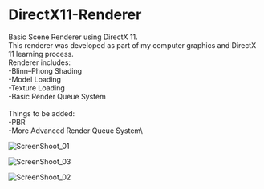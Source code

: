 # DirectX11-Renderer
Basic Scene Renderer using DirectX 11.\
This renderer was developed as part of my computer graphics and DirectX 11 learning process.
\
Renderer includes:\
-Blinn–Phong Shading\
-Model Loading\
-Texture Loading\
-Basic Render Queue System\
\
Things to be added:\
-PBR\
-More Advanced Render Queue System\

![ScreenShoot_01](https://github.com/Alperensahinn/DirectX11-Renderer/assets/91412232/5da0efe5-3218-4e99-b0b8-f329b54faee5)

![ScreenShoot_03](https://github.com/Alperensahinn/DirectX11-Renderer/assets/91412232/263e07c7-4628-437c-80d6-784b918ec036)

![ScreenShoot_02](https://github.com/Alperensahinn/DirectX11-Renderer/assets/91412232/34f73607-167d-4ab6-a9e7-8250d93ccbb8)

